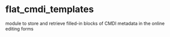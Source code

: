 # flat_cmdi_templates
module to store and retrieve filled-in blocks of CMDI metadata in the online editing forms

